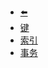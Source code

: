 - [⬅️](/database/)
- [键](database/mysql/key)
- [索引](database/mysql/index)
- [事务](database/mysql/transaction)
